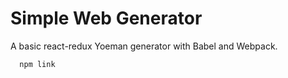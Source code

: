 # Simple Web Generator

A basic react-redux Yoeman generator with Babel and Webpack.

```
  npm link
```
